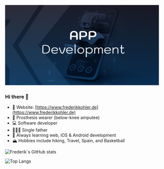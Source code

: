 ## [![FrederikKohler header](https://raw.githubusercontent.com/ChromeSD22159/chromeSD22159/main/assets/GithubBanner.jpg)](https://www.frederikkohler.de)

### Hi there 👋

- 🚨 Website: [https://www.frederikkohler.de](https://www.frederikkohler.de)
- 🦿 Prosthesis wearer (below-knee amputee)
- 💻 Software developer
- 👨‍👧‍👦 Single father
- 🌱 Always learning web, iOS & Android development
- 🏔 Hobbies include hiking, Travel, Spain, and Basketball

![Frederik`s GitHub stats](https://github-readme-stats.vercel.app/api/?username=chromesd22159&theme=codeSTACKr)

![Top Langs](https://github-readme-stats.vercel.app/api/top-langs/?username=chromesd22159&layout=compact)


